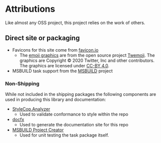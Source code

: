 # Attributions
Like almost any OSS project, this project relies on the work of others.

## Direct site or packaging
* Favicons for this site come from [favicon.io](https://favicon.io/emoji-favicons/nerd-face)
    - The [emoji graphics](https://github.com/twitter/twemoji/blob/master/assets/svg/1f913.svg)
      are from the open source project [Twemoji](https://twemoji.twitter.com/). The graphics are
      Copyright :copyright: 2020 Twitter, Inc and other contributors. The graphics are licensed under
      [CC-BY 4.0](https://creativecommons.org/licenses/by/4.0/).
* MSBUILD task support from the [MSBUILD](https://github.com/dotnet/msbuild) project

### Non-Shipping  
While not included in the shipping packages the following components are used in producing this
library and documentation:  
* [StyleCop.Analyzer](https://github.com/DotNetAnalyzers/StyleCopAnalyzers)
    * Used to validate conformance to style within the repo
* [docfx](https://dotnet.github.io/docfx/)
    * Used to generate the documentation site for this repo
* [MSBUILD Project Creator](https://github.com/jeffkl/MSBuildProjectCreator)
    * Used for unit testing the task package itself.
